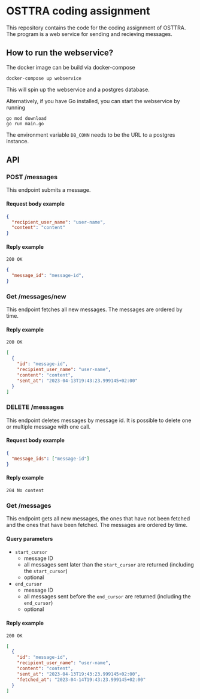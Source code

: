 OSTTRA coding assignment
===============
This repository contains the code for the coding assignment of OSTTRA. 
The program is a web service for sending and recieving messages.

## How to run the webservice?
The docker image can be build via docker-compose
```
docker-compose up webservice
```
This will spin up the webservice and a postgres database.

Alternatively, if you have Go installed, you can start the webservice by running
```
go mod download
go run main.go
```

The environment variable `DB_CONN` needs to be the URL to a postgres instance.

## API
### POST /messages

This endpoint submits a message.

#### Request body example

```json
{
  "recipient_user_name": "user-name",
  "content": "content"
}
```

#### Reply example

```
200 OK
```

```json
{
  "message_id": "message-id",
}
```

### Get /messages/new

This endpoint fetches all new messages. The messages are ordered by time.

#### Reply example

```
200 OK
```

```json
[
  {
    "id": "message-id",
    "recipient_user_name": "user-name",
    "content": "content",
    "sent_at": "2023-04-13T19:43:23.999145+02:00"
  }
]
```

### DELETE /messages

This endpoint deletes messages by message id. It is possible to delete one or multiple message with one call.

#### Request body example

```json
{
  "message_ids": ["message-id"]
}
```

#### Reply example

```
204 No content
```

### Get /messages

This endpoint gets all new messages, the ones that have not been fetched and the ones that have been fetched. The messages are ordered by time.

#### Query parameters

- `start_cursor`
  - message ID
  - all messages sent later than the `start_cursor` are returned (including the `start_cursor`)
  - optional
- `end_cursor`
  - message ID
  - all messages sent before the `end_cursor` are returned (including the `end_cursor`)
  - optional

#### Reply example

```
200 OK
```

```json
[
  {
    "id": "message-id",
    "recipient_user_name": "user-name",
    "content": "content",
    "sent_at": "2023-04-13T19:43:23.999145+02:00",
    "fetched_at": "2023-04-14T19:43:23.999145+02:00"
  }
]
```